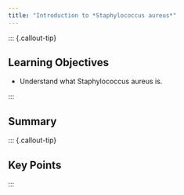 ```yaml
---
title: "Introduction to *Staphylococcus aureus*"
---
```


::: {.callout-tip}
## Learning Objectives

- Understand what Staphylococcus aureus is.

:::

## Summary

::: {.callout-tip}
## Key Points

:::